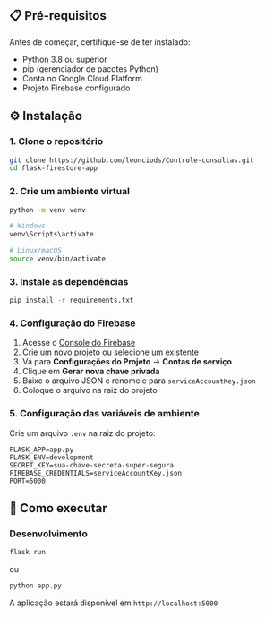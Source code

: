 ## 📋 Pré-requisitos

Antes de começar, certifique-se de ter instalado:

- Python 3.8 ou superior
- pip (gerenciador de pacotes Python)
- Conta no Google Cloud Platform
- Projeto Firebase configurado

## ⚙️ Instalação

### 1. Clone o repositório
```bash
git clone https://github.com/leonciods/Controle-consultas.git
cd flask-firestore-app
```

### 2. Crie um ambiente virtual
```bash
python -m venv venv

# Windows
venv\Scripts\activate

# Linux/macOS
source venv/bin/activate
```

### 3. Instale as dependências
```bash
pip install -r requirements.txt
```

### 4. Configuração do Firebase

1. Acesse o [Console do Firebase](https://console.firebase.google.com/)
2. Crie um novo projeto ou selecione um existente
3. Vá para **Configurações do Projeto** → **Contas de serviço**
4. Clique em **Gerar nova chave privada**
5. Baixe o arquivo JSON e renomeie para `serviceAccountKey.json`
6. Coloque o arquivo na raiz do projeto

### 5. Configuração das variáveis de ambiente

Crie um arquivo `.env` na raiz do projeto:

```env
FLASK_APP=app.py
FLASK_ENV=development
SECRET_KEY=sua-chave-secreta-super-segura
FIREBASE_CREDENTIALS=serviceAccountKey.json
PORT=5000
```

## 🚀 Como executar

### Desenvolvimento
```bash
flask run
```
ou
```bash
python app.py
```

A aplicação estará disponível em `http://localhost:5000`
